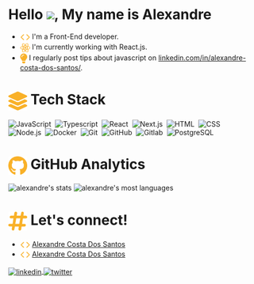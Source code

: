  
<h1>
  Hello <img src="https://raw.githubusercontent.com/kaueMarques/kaueMarques/master/hi.gif" width="30px">, My name is Alexandre
</h1>

<ul>
 <li>
  <span>
   <img src="./icons/code.svg" width="20px" align="center" />
   I'm a Front-End developer.
  </span>
 </li>
 <li>
  <span>
   <img src="./icons/react.svg" width="20px" align="center" />
   I'm currently working with React.js.
  </span>
 </li>
 <li>
  <span>
   <img src="./icons/bulb.svg" width="14px" align="center" />
    I regularly post tips about javascript on <a href="https://www.linkedin.com/in/alexandre-costa-dos-santos/" target="_blank">linkedin.com/in/alexandre-costa-dos-santos/</a>.
  </span>
 </li>
</ul>

# <img src="./icons/stack.svg" width="38px" align="center" /> Tech Stack
![JavaScript](https://img.shields.io/badge/-JavaScript-77133E?style=flat&logo=javascript)&nbsp;
![Typescript](https://img.shields.io/badge/-Typescript-77133E?style=flat&logo=typescript)&nbsp;
![React](https://img.shields.io/badge/-React-77133E?style=flat&logo=react)&nbsp;
![Next.js](https://img.shields.io/badge/-Next.js-77133E?style=flat&logo=next.js)&nbsp;
![HTML](https://img.shields.io/badge/-HTML-77133E?style=flat&logo=HTML5)&nbsp;
![CSS](https://img.shields.io/badge/-CSS-77133E?style=flat&logo=CSS3&logoColor=1572B6)&nbsp; <br />
![Node.js](https://img.shields.io/badge/-Node.js-77133E?style=flat&logo=node.js)&nbsp;
![Docker](https://img.shields.io/badge/-Docker-77133E?style=flat&logo=docker)&nbsp;
![Git](https://img.shields.io/badge/-Git-77133E?style=flat&logo=git)&nbsp;
![GitHub](https://img.shields.io/badge/-GitHub-77133E?style=flat&logo=github)&nbsp;
![Gitlab](https://img.shields.io/badge/-Gitlab-77133E?style=flat&logo=gitlab)&nbsp;
![PostgreSQL](https://img.shields.io/badge/-PostgreSQL-77133E?style=flat&logo=postgresql)&nbsp;

# <img src="./icons/github.svg" width="38px" align="center" /> GitHub Analytics
<img width="530em" src="https://github-readme-stats.vercel.app/api?username=alexandredev3&show_icons=true&theme=great-gatsby" alt="alexandre's stats"/>
<img width="530em" src="https://github-readme-stats.vercel.app/api/top-langs/?username=alexandredev3&layout=compact&theme=great-gatsby" alt="alexandre's most languages"/>

# <img src="./icons/hashtag.svg" width="38px" align="center" /> Let's connect!

<ul>
 <li>
  <span>
   <img src="./icons/code.svg" width="20px" align="center" />
   <a href="https://www.linkedin.com/in/alexandre-costa-dos-santos/" target="_blank">Alexandre Costa Dos Santos</a>
  </span>
 </li>
  <li>
  <span>
   <img src="./icons/code.svg" width="20px" align="center" />
   <a href="https://twitter.com/alexandredevv" target="_blank">Alexandre Costa Dos Santos</a>
  </span>
 </li>
</ul>

<a href="https://www.linkedin.com/in/alexandre-costa-dos-santos/" target="_blank">
  <img align="center" src="https://img.shields.io/badge/-alexandre-05122A?style=flat&logo=linkedin" alt="linkedin"/>
</a>
<a href="https://twitter.com/alexandredevv" target="_blank">
  <img align="center" src="https://img.shields.io/badge/-alexandre-05122A?style=flat&logo=twitter" alt="twitter"/>  
</a>
